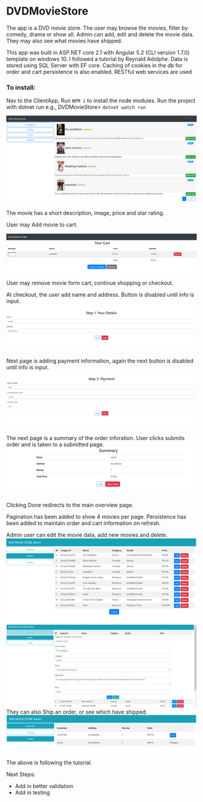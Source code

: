 # DVDMovieStore

The app is a DVD movie store. The user may browse the movies, filter by comedy, drama or show all.
Admin can add, edit and delete the movie data. They may also see what movies have shipped.

This app was built in ASP.NET core 2.1 with Angular 5.2 (CLI version 1.7.0) template on windows 10. I followed a tutorial by Reynald Adolphe. 
Data is stored using SQL Server with EF core. Caching of cookies in the db for order and cart persistence is also enabled.
RESTful web services are used

### To install: 
Nav to the ClientApp, Run `NPM i` to install the node modules. Run the project with dotnet run e.g., DVDMovieStore> `dotnet watch run`

![overviewScreenshot](./screenshots/DVDstore-overview.png)

The movie has a short description, image, price and star rating.

User may Add movie to cart.

![cartScreenshot](./screenshots/DVDstore-cart.png)

User may remove movie form cart, continue shopping or checkout.

At checkout, the user add name and address. Button is disabled until info is input.
![cartScreenshot](./screenshots/DVDstore-checkout-p1.png)

Next page is adding payment information, again the next button is disabled until info is input.
 ![cartScreenshot](./screenshots/DVDstore-checkout-p2.png) 

The next page is a summary of the order inforation. User clicks submits order and is taken to a submitted page.
![cartScreenshot](./screenshots/DVDstore-checkout-p3.png)

Clicking Done redirects to the main overview page.

Pagination has been added to show 4 movies per page.
Persistence has been added to maintain order and cart information on refresh.

Admin user can edit the movie data, add new movies and delete.
![](./screenshots/DVDstore-admin-movies.png)
![](./screenshots/DVDstore-admin-movies-edit.png)
They can also Ship an order, or see which have shipped.
![](./screenshots/DVDstore-admin-shipped.png)
The above is following the tutorial. 

Next Steps:
* Add in better validation
* Add in testing

